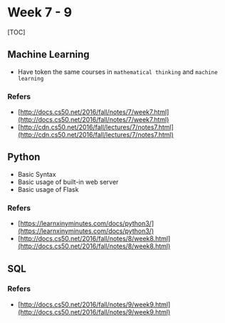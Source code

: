 # Week 7 - 9

[TOC]

## Machine Learning

* Have token the same courses in `mathematical thinking` and `machine learning`

### Refers

* [http://docs.cs50.net/2016/fall/notes/7/week7.html](http://docs.cs50.net/2016/fall/notes/7/week7.html)
* [http://cdn.cs50.net/2016/fall/lectures/7/notes7.html](http://cdn.cs50.net/2016/fall/lectures/7/notes7.html)

## Python

* Basic Syntax
* Basic usage of built-in web server
* Basic usage of Flask

### Refers

* [https://learnxinyminutes.com/docs/python3/](https://learnxinyminutes.com/docs/python3/)
* [http://docs.cs50.net/2016/fall/notes/8/week8.html](http://docs.cs50.net/2016/fall/notes/8/week8.html)

## SQL

### Refers

* [http://docs.cs50.net/2016/fall/notes/9/week9.html](http://docs.cs50.net/2016/fall/notes/9/week9.html)



